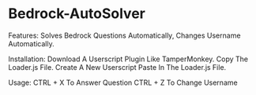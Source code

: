# Bedrock-AutoSolver

Features:
Solves Bedrock Questions Automatically,
Changes Username Automatically.

Installation:
Download A Userscript Plugin Like TamperMonkey.
Copy The Loader.js File.
Create A New Userscript
Paste In The Loader.js File.

Usage:
CTRL + X To Answer Question
CTRL + Z To Change Username
